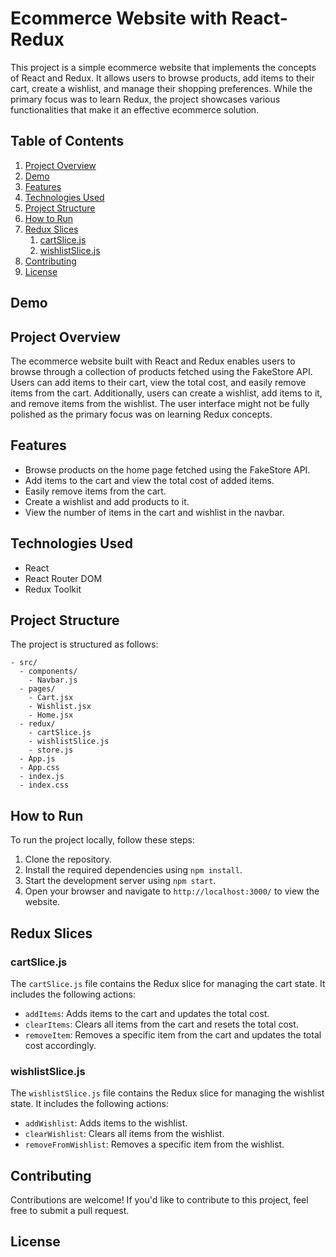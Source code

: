 # Ecommerce Website with React-Redux

This project is a simple ecommerce website that implements the concepts of React and Redux. It allows users to browse products, add items to their cart, create a wishlist, and manage their shopping preferences. While the primary focus was to learn Redux, the project showcases various functionalities that make it an effective ecommerce solution.

## Table of Contents

1. [Project Overview](#project-overview)
2. [Demo](#demo)
3. [Features](#features)
4. [Technologies Used](#technologies-used)
5. [Project Structure](#project-structure)
6. [How to Run](#how-to-run)
7. [Redux Slices](#redux-slices)
    1. [cartSlice.js](#cartslicejs)
    2. [wishlistSlice.js](#wishlistslicejs)
8. [Contributing](#contributing)
9. [License](#license)

## Demo

## Project Overview

The ecommerce website built with React and Redux enables users to browse through a collection of products fetched using the FakeStore API. Users can add items to their cart, view the total cost, and easily remove items from the cart. Additionally, users can create a wishlist, add items to it, and remove items from the wishlist. The user interface might not be fully polished as the primary focus was on learning Redux concepts.

## Features

- Browse products on the home page fetched using the FakeStore API.
- Add items to the cart and view the total cost of added items.
- Easily remove items from the cart.
- Create a wishlist and add products to it.
- View the number of items in the cart and wishlist in the navbar.

## Technologies Used

- React
- React Router DOM
- Redux Toolkit

## Project Structure

The project is structured as follows:
```
- src/
  - components/
    - Navbar.js
  - pages/
    - Cart.jsx
    - Wishlist.jsx
    - Home.jsx
  - redux/
    - cartSlice.js
    - wishlistSlice.js
    - store.js
  - App.js
  - App.css
  - index.js
  - index.css
  ```

## How to Run

To run the project locally, follow these steps:

1. Clone the repository.
2. Install the required dependencies using `npm install`.
3. Start the development server using `npm start`.
4. Open your browser and navigate to `http://localhost:3000/` to view the website.

## Redux Slices

### cartSlice.js

The `cartSlice.js` file contains the Redux slice for managing the cart state. It includes the following actions:

- `addItems`: Adds items to the cart and updates the total cost.
- `clearItems`: Clears all items from the cart and resets the total cost.
- `removeItem`: Removes a specific item from the cart and updates the total cost accordingly.

### wishlistSlice.js

The `wishlistSlice.js` file contains the Redux slice for managing the wishlist state. It includes the following actions:

- `addWishlist`: Adds items to the wishlist.
- `clearWishlist`: Clears all items from the wishlist.
- `removeFromWishlist`: Removes a specific item from the wishlist.


## Contributing

Contributions are welcome! If you'd like to contribute to this project, feel free to submit a pull request.

## License



